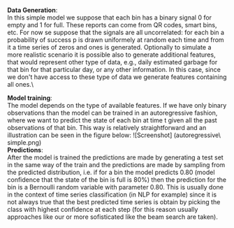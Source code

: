 
**Data Generation**: \
In this simple model we suppose that each bin has a binary signal 0 for empty and 1 for full. These reports can come from QR codes, smart bins, etc. For now se suppose that the signals are all uncorrelated: for each bin a probability of success p is drawn uniformely at random each time and from it a time series of zeros and ones is generated. Optionally
to simulate a more realistic scenario it is possible also to generate additional features, that would represent other type of data, e.g., daily estimated garbage for that bin for
that particular day, or any other information. In this case, since we don't have access to these type of data we generate features containing all ones.\

**Model training**: \
The model depends on the type of available features. If we have only binary observations than the model can be trained in an autoregressive fashion, where we want to predict the state of each bin at time t given all the past observations of that bin. This way is relatively straightforward and an illustration can be seen in the figure below:
![Screenshot] (autoregressive\ simple.png)\
**Predictions**: \
After the model is trained the predictions are made by generating a test set in the same way of the train and the predictions are made by sampling from the predicted distribution, i.e. if for a bin the model predicts 0.80 (model confidence that the state of the bin is full is 80%) then the prediction for the bin is a Bernoulli random variable with parameter 0.80. This is usually done in the context of time series classification (in NLP for example) since it is not always true that the best predicted time series is obtain by picking the class with highest confidence at each step (for this reason usually approaches like our or more sofisticated like the beam search are taken).
